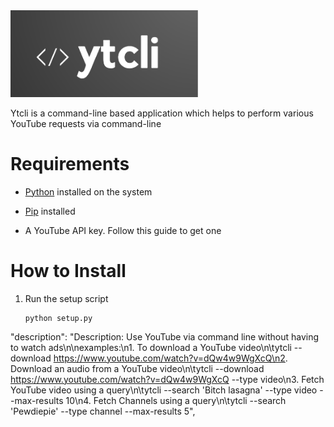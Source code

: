 <img title="" src="https://github.com/wrawler/ytcli/blob/main/logo.png?raw=true" alt="" width="300">

Ytcli is a command-line based application which helps to perform various YouTube requests via command-line

# Requirements

- [Python](https://www.python.org/downloads/) installed on the system

- [Pip](https://pip.pypa.io/en/stable/installation/) installed

- A YouTube API key. Follow this guide to get one


# How to Install

1) Run the setup script
   
   ```
   python setup.py
   ```

"description": "Description: Use YouTube via command line without having to watch ads\n\nexamples:\n1. To download a YouTube video\n\tytcli --download https://www.youtube.com/watch?v=dQw4w9WgXcQ\n2. Download an audio from a YouTube video\n\tytcli --download https://www.youtube.com/watch?v=dQw4w9WgXcQ --type video\n3. Fetch YouTube video using a query\n\tytcli --search 'Bitch lasagna' --type video --max-results 10\n4. Fetch Channels using a query\n\tytcli --search 'Pewdiepie' --type channel --max-results 5",
